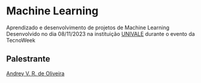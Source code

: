 # Machine Learning

Aprendizado e desenvolvimento de projetos de Machine Learning <br />
Desenvolvido no dia 08/11/2023 na instituição [UNIVALE](https://univale.com.br) durante o evento da TecnoWeek

## Palestrante

[Andrey V. R. de Oliveira](https://www.linkedin.com/in/andreyvro/)
